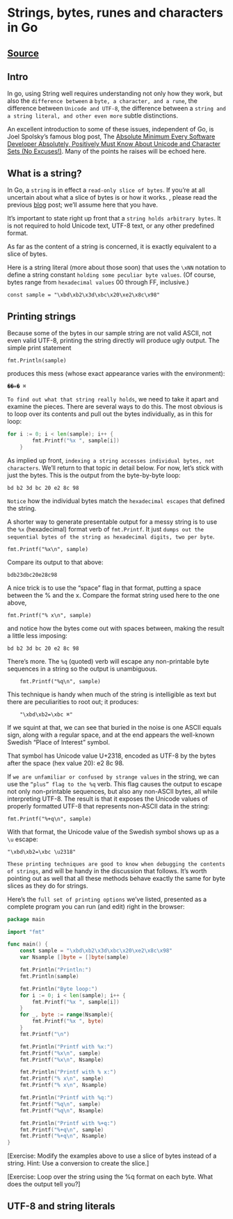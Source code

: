 # Strings, bytes, runes and characters in Go

## [Source](https://go.dev/blog/strings)

## Intro

In go, using String well requires understanding not only how they work, but also the `difference between` a `byte, a character, and a rune`, the difference between `Unicode and UTF-8`, the difference between a `string and a string literal, and other even more` subtle distinctions.

An excellent introduction to some of these issues, independent of Go, is Joel Spolsky’s famous blog post, The [Absolute Minimum Every Software Developer Absolutely, Positively Must Know About Unicode and Character Sets (No Excuses!)](https://www.joelonsoftware.com/2003/10/08/the-absolute-minimum-every-software-developer-absolutely-positively-must-know-about-unicode-and-character-sets-no-excuses/). Many of the points he raises will be echoed here.

## What is a string?

In Go, a `string` is in effect a `read-only slice of bytes`. If you’re at all uncertain about what a slice of bytes is or how it works. , please read the previous [blog](https://go.dev/blog/slices) post; we’ll assume here that you have.

It’s important to state right up front that a `string holds arbitrary bytes`. It is not required to hold Unicode text, UTF-8 text, or any other predefined format.

As far as the content of a string is concerned, it is exactly equivalent to a slice of bytes.

Here is a string literal (more about those soon) that uses the `\xNN` notation to define a string constant `holding some peculiar byte values`. (Of course, bytes range from `hexadecimal values` 00 through FF, inclusive.)

```text
const sample = "\xbd\xb2\x3d\xbc\x20\xe2\x8c\x98"
```

## Printing strings

Because some of the bytes in our sample string are not valid ASCII, not even valid UTF-8, printing the string directly will produce ugly output. The simple print statement

```text
fmt.Println(sample)
```

produces this mess (whose exact appearance varies with the environment):

```text
��=� ⌘
```

`To find out what that string really holds`, we need to take it apart and examine the pieces. There are several ways to do this. The most obvious is to loop over its contents and pull out the bytes individually, as in this for loop:

```go
for i := 0; i < len(sample); i++ {
        fmt.Printf("%x ", sample[i])
    }
```

As implied up front, `indexing a string accesses individual bytes, not characters`. We’ll return to that topic in detail below. For now, let’s stick with just the bytes. This is the output from the byte-by-byte loop:

```text
bd b2 3d bc 20 e2 8c 98
```

`Notice` how the individual bytes match the `hexadecimal escapes` that defined the string.

A shorter way to generate presentable output for a messy string is to use the `%x` (hexadecimal) format verb of `fmt.Printf`. It just `dumps out the sequential bytes of the string as hexadecimal digits, two per byte`.

```text
fmt.Printf("%x\n", sample)
```

Compare its output to that above:

```text
bdb23dbc20e28c98
```

A nice trick is to use the “space” flag in that format, putting a space between the % and the x. Compare the format string used here to the one above,

```text
fmt.Printf("% x\n", sample)
```

and notice how the bytes come out with spaces between, making the result a little less imposing:

```text
bd b2 3d bc 20 e2 8c 98
```

There’s more. The `%q` (quoted) verb will escape any non-printable byte sequences in a string so the output is unambiguous.

```text
    fmt.Printf("%q\n", sample)
```

This technique is handy when much of the string is intelligible as text but there are peculiarities to root out; it produces:

```text
    "\xbd\xb2=\xbc ⌘"
```

If we squint at that, we can see that buried in the noise is one ASCII equals sign, along with a regular space, and at the end appears the well-known Swedish “Place of Interest” symbol.

That symbol has Unicode value U+2318, encoded as UTF-8 by the bytes after the space (hex value 20): e2 8c 98.

If `we are unfamiliar or confused by strange values` in the string, we can use the `“plus” flag to the %q` verb. This flag causes the output to escape not only non-printable sequences, but also any non-ASCII bytes, all while interpreting UTF-8. The result is that it exposes the Unicode values of properly formatted UTF-8 that represents non-ASCII data in the string:

```text
fmt.Printf("%+q\n", sample)
```

With that format, the Unicode value of the Swedish symbol shows up as a `\u` escape:

```text
"\xbd\xb2=\xbc \u2318"
```

`These printing techniques are good to know when debugging the contents of strings`, and will be handy in the discussion that follows. It’s worth pointing out as well that all these methods behave exactly the same for byte slices as they do for strings.

Here’s the `full set of printing options` we’ve listed, presented as a complete program you can run (and edit) right in the browser:

```go
package main

import "fmt"

func main() {
    const sample = "\xbd\xb2\x3d\xbc\x20\xe2\x8c\x98"
    var Nsample []byte = []byte(sample)

    fmt.Println("Println:")
    fmt.Println(sample)

    fmt.Println("Byte loop:")
    for i := 0; i < len(sample); i++ {
        fmt.Printf("%x ", sample[i])
    }
    for _, byte := range(Nsample){
        fmt.Printf("%x ", byte)
    }
    fmt.Printf("\n")

    fmt.Println("Printf with %x:")
    fmt.Printf("%x\n", sample)
    fmt.Printf("%x\n", Nsample)

    fmt.Println("Printf with % x:")
    fmt.Printf("% x\n", sample)
    fmt.Printf("% x\n", Nsample)

    fmt.Println("Printf with %q:")
    fmt.Printf("%q\n", sample)
    fmt.Printf("%q\n", Nsample)

    fmt.Println("Printf with %+q:")
    fmt.Printf("%+q\n", sample)
    fmt.Printf("%+q\n", Nsample)
}
```

[Exercise: Modify the examples above to use a slice of bytes instead of a string. Hint: Use a conversion to create the slice.]

[Exercise: Loop over the string using the %q format on each byte. What does the output tell you?]

## UTF-8 and string literals
